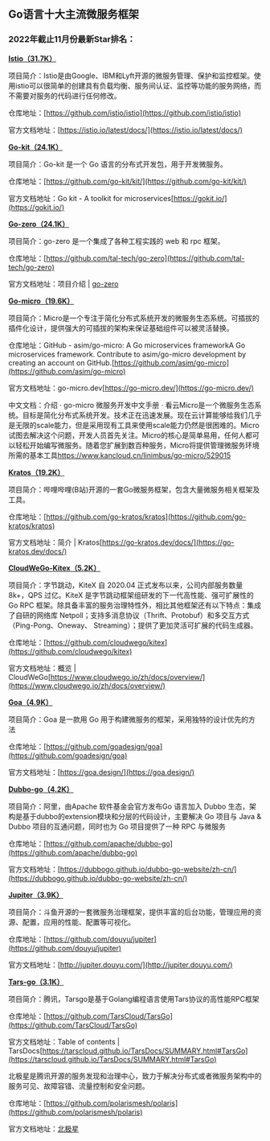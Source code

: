 ## Go语言十大主流微服务框架
### 2022年截止11月份最新Star排名：
**[Istio（31.7K）](https://github.com/istio/istio)**

项目简介：Istio是由Google、IBM和Lyft开源的微服务管理、保护和监控框架。使用istio可以很简单的创建具有负载均衡、服务间认证、监控等功能的服务网络，而不需要对服务的代码进行任何修改。

仓库地址：[https://github.com/istio/istio](https://github.com/istio/istio)

官方文档地址：[https://istio.io/latest/docs/](https://istio.io/latest/docs/)


**[Go-kit（24.1K）](https://github.com/go-kit/kit/)**

项目简介：Go-kit 是一个 Go 语言的分布式开发包，用于开发微服务。

仓库地址：[https://github.com/go-kit/kit/](https://github.com/go-kit/kit/)

官方文档地址：Go kit - A toolkit for microservices[https://gokit.io/](https://gokit.io/)


**[Go-zero（24.1K）](https://github.com/tal-tech/go-zero)**

项目简介：go-zero 是一个集成了各种工程实践的 web 和 rpc 框架。

仓库地址：[https://github.com/tal-tech/go-zero](https://github.com/tal-tech/go-zero)

官方文档地址：项目介绍 | [go-zero](https://go-zero.dev/cn/docs/introduction)


**[Go-micro（19.6K）](https://github.com/asim/go-micro)**

项目简介：Micro是一个专注于简化分布式系统开发的微服务生态系统。可插拔的插件化设计，提供强大的可插拔的架构来保证基础组件可以被灵活替换。

仓库地址：GitHub - asim/go-micro: A Go microservices frameworkA Go microservices framework. Contribute to asim/go-micro development by creating an account on GitHub.[https://github.com/asim/go-micro](https://github.com/asim/go-micro)

官方文档地址：go-micro.dev[https://go-micro.dev/](https://go-micro.dev/)

中文文档：介绍 · go-micro 微服务开发中文手册 · 看云Micro是一个微服务生态系统。目标是简化分布式系统开发。技术正在迅速发展。现在云计算能够给我们几乎是无限的scale能力，但是采用现有工具来使用scale能力仍然是很困难的。Micro试图去解决这个问题，开发人员首先关注。Micro的核心是简单易用，任何人都可以轻松开始编写微服务。随着您扩展到数百种服务，Micro将提供管理微服务环境所需的基本工具[https://www.kancloud.cn/linimbus/go-micro/529015 ](https://www.kancloud.cn/linimbus/go-micro/529015 )


**[Kratos（19.2K）](https://github.com/go-kratos/kratos)**

项目简介：哔哩哔哩(B站)开源的一套Go微服务框架，包含大量微服务相关框架及工具。

仓库地址：[https://github.com/go-kratos/kratos](https://github.com/go-kratos/kratos)

官方文档地址：简介 | Kratos[https://go-kratos.dev/docs/](https://go-kratos.dev/docs/)


**[CloudWeGo-Kitex（5.2K）](https://github.com/cloudwego/kitex)**

项目简介：字节跳动，KiteX 自 2020.04 正式发布以来，公司内部服务数量 8k+，QPS 过亿。KiteX 是字节跳动框架组研发的下一代高性能、强可扩展性的 Go RPC 框架。除具备丰富的服务治理特性外，相比其他框架还有以下特点：集成了自研的网络库 Netpoll；支持多消息协议（Thrift、Protobuf）和多交互方式（Ping-Pong、Oneway、 Streaming）；提供了更加灵活可扩展的代码生成器。

仓库地址：[https://github.com/cloudwego/kitex](https://github.com/cloudwego/kitex)

官方文档地址：概览 | CloudWeGo[https://www.cloudwego.io/zh/docs/overview/](https://www.cloudwego.io/zh/docs/overview/)


**[Goa（4.9K）](https://github.com/goadesign/goa)**

项目简介：Goa 是一款用 Go 用于构建微服务的框架，采用独特的设计优先的方法

仓库地址：[https://github.com/goadesign/goa](https://github.com/goadesign/goa)

官方文档地址：[https://goa.design/](https://goa.design/)


**[Dubbo-go（4.2K）](https://github.com/apache/dubbo-go)**

项目简介：阿里，由Apache 软件基金会官方发布Go 语言加入 Dubbo 生态，架构是基于dubbo的extension模块和分层的代码设计，主要解决 Go 项目与 Java & Dubbo 项目的互通问题，同时也为 Go 项目提供了一种 RPC 与微服务

仓库地址：[https://github.com/apache/dubbo-go](https://github.com/apache/dubbo-go)

官方文档地址：[https://dubbogo.github.io/dubbo-go-website/zh-cn/](https://dubbogo.github.io/dubbo-go-website/zh-cn/)


**[Jupiter（3.9K）](https://github.com/douyu/jupiter)**

项目简介：斗鱼开源的一套微服务治理框架，提供丰富的后台功能，管理应用的资源、配置，应用的性能、配置等可视化。

仓库地址：[https://github.com/douyu/jupiter](https://github.com/douyu/jupiter)

官方文档地址：[http://jupiter.douyu.com/](http://jupiter.douyu.com/)


**[Tars-go（3.1K）](https://github.com/TarsCloud/TarsGo)**

项目简介：腾讯，Tarsgo是基于Golang编程语言使用Tars协议的高性能RPC框架

仓库地址：[https://github.com/TarsCloud/TarsGo](https://github.com/TarsCloud/TarsGo)

官方文档地址：Table of contents | TarsDocs[https://tarscloud.github.io/TarsDocs/SUMMARY.html#TarsGo](https://tarscloud.github.io/TarsDocs/SUMMARY.html#TarsGo)

北极星是腾讯开源的服务发现和治理中心，致力于解决分布式或者微服务架构中的服务可见、故障容错、流量控制和安全问题。

仓库地址：[https://github.com/polarismesh/polaris](https://github.com/polarismesh/polaris)

官方文档地址：[北极星](https://polarismesh.cn/#/)
